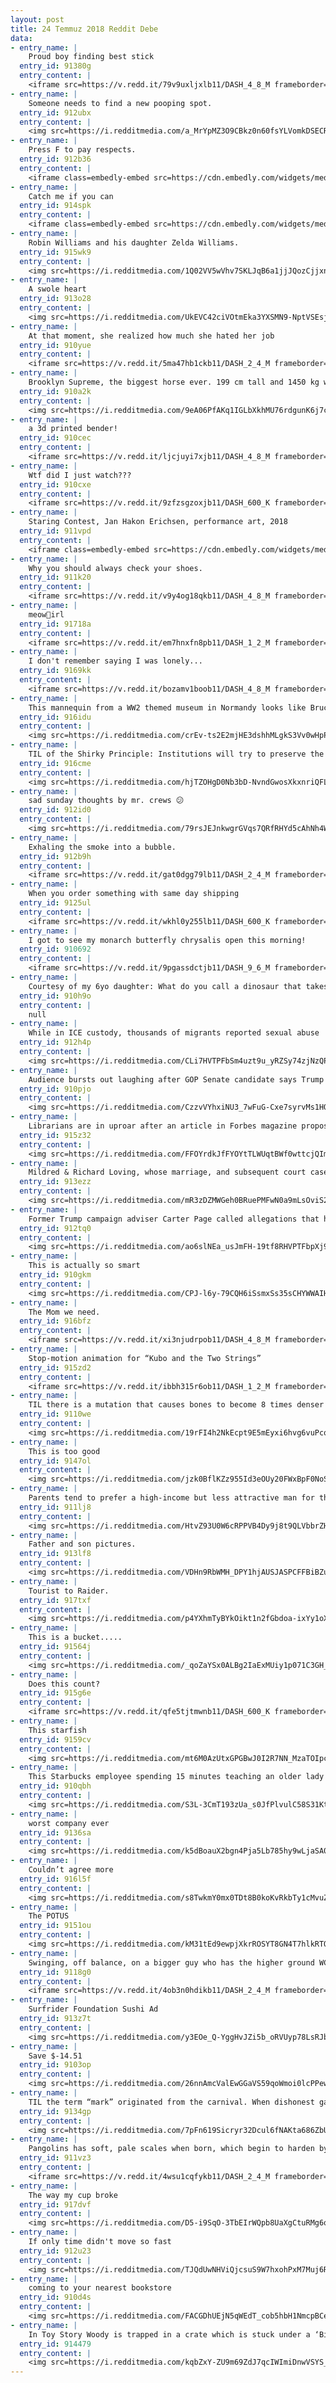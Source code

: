 ```yaml
---
layout: post
title: 24 Temmuz 2018 Reddit Debe
data:
- entry_name: |
    Proud boy finding best stick
  entry_id: 91380g
  entry_content: |
    <iframe src=https://v.redd.it/79v9uxljxlb11/DASH_4_8_M frameborder=0></iframe>
- entry_name: |
    Someone needs to find a new pooping spot.
  entry_id: 912ubx
  entry_content: |
    <img src=https://i.redditmedia.com/a_MrYpMZ3O9CBkz0n60fsYLVomkDSECRMhOWKXwromQ.jpg?s=700ed9356448d2212fecada09d5bf6c0 frameborder=0>
- entry_name: |
    Press F to pay respects.
  entry_id: 912b36
  entry_content: |
    <iframe class=embedly-embed src=https://cdn.embedly.com/widgets/media.html?src=https%3A%2F%2Fgfycat.com%2Fifr%2FFastEagerAmericanpainthorse&url=https%3A%2F%2Fgfycat.com%2FFastEagerAmericanpainthorse&image=https%3A%2F%2Fthumbs.gfycat.com%2FFastEagerAmericanpainthorse-size_restricted.gif&key=522baf40bd3911e08d854040d3dc5c07&type=text%2Fhtml&schema=gfycat width=600 height=338 scrolling=no frameborder=0 allow=autoplay; fullscreen allowfullscreen=true></iframe>
- entry_name: |
    Catch me if you can
  entry_id: 914spk
  entry_content: |
    <iframe class=embedly-embed src=https://cdn.embedly.com/widgets/media.html?src=https%3A%2F%2Fgfycat.com%2Fifr%2FCluelessBruisedGoldeneye&url=https%3A%2F%2Fgfycat.com%2FCluelessBruisedGoldeneye&image=https%3A%2F%2Fthumbs.gfycat.com%2FCluelessBruisedGoldeneye-size_restricted.gif&key=2aa3c4d5f3de4f5b9120b660ad850dc9&type=text%2Fhtml&schema=gfycat width=270 height=480 scrolling=no frameborder=0 allow=autoplay; fullscreen allowfullscreen=true></iframe>
- entry_name: |
    Robin Williams and his daughter Zelda Williams.
  entry_id: 915wk9
  entry_content: |
    <img src=https://i.redditmedia.com/1Q02VV5wVhv7SKLJqB6a1jjJQozCjjxnfPLgEoZ2U_Q.jpg?s=e20908f8f9e24df1b52f583102c45351 frameborder=0>
- entry_name: |
    A swole heart
  entry_id: 913o28
  entry_content: |
    <img src=https://i.redditmedia.com/UkEVC42ciVOtmEka3YXSMN9-NptVSEsjAYofGzh3iKI.jpg?s=0aeb78ab27f9e50143e1ac35cd52f77c frameborder=0>
- entry_name: |
    At that moment, she realized how much she hated her job
  entry_id: 910yue
  entry_content: |
    <iframe src=https://v.redd.it/5ma47hb1ckb11/DASH_2_4_M frameborder=0></iframe>
- entry_name: |
    Brooklyn Supreme, the biggest horse ever. 199 cm tall and 1450 kg weight. 1930
  entry_id: 910a2k
  entry_content: |
    <img src=https://i.redditmedia.com/9eA06PfAKq1IGLbXkhMU76rdgunK6j7cIbpevjj0Y14.jpg?s=b6098664958d198ea11166cb166d5c94 frameborder=0>
- entry_name: |
    a 3d printed bender!
  entry_id: 910cec
  entry_content: |
    <iframe src=https://v.redd.it/ljcjuyi7xjb11/DASH_4_8_M frameborder=0></iframe>
- entry_name: |
    Wtf did I just watch???
  entry_id: 910cxe
  entry_content: |
    <iframe src=https://v.redd.it/9zfzsgzoxjb11/DASH_600_K frameborder=0></iframe>
- entry_name: |
    Staring Contest, Jan Hakon Erichsen, performance art, 2018
  entry_id: 911vpd
  entry_content: |
    <iframe class=embedly-embed src=https://cdn.embedly.com/widgets/media.html?src=https%3A%2F%2Fgfycat.com%2Fifr%2FWhichSpanishCaimanlizard&url=https%3A%2F%2Fgfycat.com%2FWhichSpanishCaimanlizard&image=https%3A%2F%2Fthumbs.gfycat.com%2FWhichSpanishCaimanlizard-size_restricted.gif&key=522baf40bd3911e08d854040d3dc5c07&type=text%2Fhtml&schema=gfycat width=600 height=750 scrolling=no frameborder=0 allow=autoplay; fullscreen allowfullscreen=true></iframe>
- entry_name: |
    Why you should always check your shoes.
  entry_id: 911k20
  entry_content: |
    <iframe src=https://v.redd.it/v9y4og18qkb11/DASH_4_8_M frameborder=0></iframe>
- entry_name: |
    meow💸irl
  entry_id: 91718a
  entry_content: |
    <iframe src=https://v.redd.it/em7hnxfn8pb11/DASH_1_2_M frameborder=0></iframe>
- entry_name: |
    I don't remember saying I was lonely...
  entry_id: 9169kk
  entry_content: |
    <iframe src=https://v.redd.it/bozamv1boob11/DASH_4_8_M frameborder=0></iframe>
- entry_name: |
    This mannequin from a WW2 themed museum in Normandy looks like Bruce Willis
  entry_id: 916idu
  entry_content: |
    <img src=https://i.redditmedia.com/crEv-ts2E2mjHE3dshhMLgkS3Vv0wHpPhglL49EE7QM.jpg?s=f99545e0d5da26bbc0039c1bb5e20963 frameborder=0>
- entry_name: |
    TIL of the Shirky Principle: Institutions will try to preserve the problem to which they are the solution.
  entry_id: 916cme
  entry_content: |
    <img src=https://i.redditmedia.com/hjTZOHgD0Nb3bD-NvndGwosXkxnriQFL8BufMJfWUpY.jpg?s=dc6553d9deb31e93b5c36bddc632b158 frameborder=0>
- entry_name: |
    sad sunday thoughts by mr. crews 😕
  entry_id: 912id0
  entry_content: |
    <img src=https://i.redditmedia.com/79rsJEJnkwgrGVqs7QRfRHYd5cAhNh4W6yPq5vzmW-8.jpg?s=441e9ee75d993d14330cacacc79b58d6 frameborder=0>
- entry_name: |
    Exhaling the smoke into a bubble.
  entry_id: 912b9h
  entry_content: |
    <iframe src=https://v.redd.it/gat0dgg79lb11/DASH_2_4_M frameborder=0></iframe>
- entry_name: |
    When you order something with same day shipping
  entry_id: 9125ul
  entry_content: |
    <iframe src=https://v.redd.it/wkhl0y255lb11/DASH_600_K frameborder=0></iframe>
- entry_name: |
    I got to see my monarch butterfly chrysalis open this morning!
  entry_id: 910692
  entry_content: |
    <iframe src=https://v.redd.it/9pgassdctjb11/DASH_9_6_M frameborder=0></iframe>
- entry_name: |
    Courtesy of my 6yo daughter: What do you call a dinosaur that takes care of its teeth?
  entry_id: 910h9o
  entry_content: |
    null
- entry_name: |
    While in ICE custody, thousands of migrants reported sexual abuse
  entry_id: 912h4p
  entry_content: |
    <img src=https://i.redditmedia.com/CLi7HVTPFbSm4uzt9u_yRZSy74zjNzQPH6Qs5nIIKgg.jpg?s=1046a14fc3e0b26dac942d25fc1a3a7d frameborder=0>
- entry_name: |
    Audience bursts out laughing after GOP Senate candidate says Trump is ‘standing up’ to Russia
  entry_id: 910pjo
  entry_content: |
    <img src=https://i.redditmedia.com/CzzvVYhxiNU3_7wFuG-Cxe7syrvMs1HOatyG73t9ngw.jpg?s=401c4472835c8ca45c92458455d61ded frameborder=0>
- entry_name: |
    Librarians are in uproar after an article in Forbes magazine proposed replacing all public libraries in the US with Amazon bookstores, which said libraries ‘don’t have the same value they used to’ and cost taxpayers too much
  entry_id: 915z32
  entry_content: |
    <img src=https://i.redditmedia.com/FFOYrdkJfFYOYtTLWUqtBWf0wttcjQIm9DcY9RKU0EI.jpg?s=f8a30abb5cfd2116172c4bcc7a20f9fc frameborder=0>
- entry_name: |
    Mildred & Richard Loving, whose marriage, and subsequent court cases, would go on to end all race-based legal restrictions on marriage in the US. (1950s)
  entry_id: 913ezz
  entry_content: |
    <img src=https://i.redditmedia.com/mR3zDZMWGeh0BRuePMFwN0a9mLsOviS2r6BgArCKBwk.jpg?s=d87b8fd7ce8e63ce768d611125f107f0 frameborder=0>
- entry_name: |
    Former Trump campaign adviser Carter Page called allegations that he was a Russian agent “spin,” a “ridiculous smear campaign” and “literally a complete joke” - but admitted that he had worked as an informal adviser to the Russian government.
  entry_id: 912tq0
  entry_content: |
    <img src=https://i.redditmedia.com/ao6slNEa_usJmFH-19tf8RHVPTFbpXj9JZHcl8geqOw.jpg?s=05fdcdc785392c18d5e87afdc739547a frameborder=0>
- entry_name: |
    This is actually so smart
  entry_id: 910gkm
  entry_content: |
    <img src=https://i.redditmedia.com/CPJ-l6y-79CQH6iSsmxSs35sCHYWWAIH2xjIPeD7OYM.jpg?s=f53ad96756f47aa9d7b35532f6802018 frameborder=0>
- entry_name: |
    The Mom we need.
  entry_id: 916bfz
  entry_content: |
    <iframe src=https://v.redd.it/xi3njudrpob11/DASH_4_8_M frameborder=0></iframe>
- entry_name: |
    Stop-motion animation for “Kubo and the Two Strings”
  entry_id: 915zd2
  entry_content: |
    <iframe src=https://v.redd.it/ibbh315r6ob11/DASH_1_2_M frameborder=0></iframe>
- entry_name: |
    TIL there is a mutation that causes bones to become 8 times denser than normal that allow people to walk away from car accidents without a single fracture but with a trade off of being unable to swim.
  entry_id: 9110we
  entry_content: |
    <img src=https://i.redditmedia.com/19rFI4h2NkEcpt9E5mEyxi6hvg6vuPcqaoUizq7bNig.jpg?s=f6a9b18446aed367be1618498c48b067 frameborder=0>
- entry_name: |
    This is too good
  entry_id: 9147ol
  entry_content: |
    <img src=https://i.redditmedia.com/jzk0BflKZz955Id3eOUy20FWxBpF0NoSfUMd3zvMAjs.jpg?s=208d1bd7aa2a51c7318706da7bc34a63 frameborder=0>
- entry_name: |
    Parents tend to prefer a high-income but less attractive man for their daughters, while daughters view the physical attractiveness of their spouses as more important than their parents, finds new research from China (N=589).
  entry_id: 911lj8
  entry_content: |
    <img src=https://i.redditmedia.com/HtvZ93U0W6cRPPVB4Dy9j8t9QLVbbrZHtIRnAcCGGkw.jpg?s=82286e666d19b25a8f5ac236b15b505c frameborder=0>
- entry_name: |
    Father and son pictures.
  entry_id: 913lf8
  entry_content: |
    <img src=https://i.redditmedia.com/VDHn9RbWMH_DPY1hjAUSJASPCFFBiBZus-6eyBudRgc.jpg?s=0f0ef5fa5735600eac34364d4556a966 frameborder=0>
- entry_name: |
    Tourist to Raider.
  entry_id: 917txf
  entry_content: |
    <img src=https://i.redditmedia.com/p4YXhmTyBYkOikt1n2fGbdoa-ixYy1oXzoQQkzes0xM.png?s=2ca73be9e3f3f87ed3b72024ccbc0f4d frameborder=0>
- entry_name: |
    This is a bucket.....
  entry_id: 91564j
  entry_content: |
    <img src=https://i.redditmedia.com/_qoZaYSx0ALBg2IaExMUiy1p071C3GH_um5QabOXme8.jpg?s=c14c13241e508a541eec63dbf9cc6ee0 frameborder=0>
- entry_name: |
    Does this count?
  entry_id: 915g6e
  entry_content: |
    <iframe src=https://v.redd.it/qfe5tjtmwnb11/DASH_600_K frameborder=0></iframe>
- entry_name: |
    This starfish
  entry_id: 9159cv
  entry_content: |
    <img src=https://i.redditmedia.com/mt6M0AzUtxGPGBwJ0I2R7NN_MzaTOIpcc7Mm5hirO8A.jpg?s=c923e9eaabc42803f6ace7924b55e15e frameborder=0>
- entry_name: |
    This Starbucks employee spending 15 minutes teaching an older lady how to use their app is the real MVP
  entry_id: 910qbh
  entry_content: |
    <img src=https://i.redditmedia.com/S3L-3CmT193zUa_s0JfPlvulC58S31KtpkGde67tGiY.jpg?s=12f4b007a305379c98c3ac839b7aa63d frameborder=0>
- entry_name: |
    worst company ever
  entry_id: 9136sa
  entry_content: |
    <img src=https://i.redditmedia.com/k5dBoauX2bgn4Pja5Lb785hy9wLjaSA06J0mlqTI9bw.jpg?s=fbc1fa1769e7ffb6c792913afbd5ebac frameborder=0>
- entry_name: |
    Couldn’t agree more
  entry_id: 916l5f
  entry_content: |
    <img src=https://i.redditmedia.com/s8TwkmY0mx0TDt8B0koKvRkbTy1cMvuZ2EvUy06C0ss.jpg?s=369467a22e6c14e027a9e62604a7e0a7 frameborder=0>
- entry_name: |
    The POTUS
  entry_id: 9151ou
  entry_content: |
    <img src=https://i.redditmedia.com/kM31tEd9ewpjXkrROSYT8GN4T7hlkRTORm_w7TC6qeU.png?s=aac918c39986b648daea0dc4e4efb597 frameborder=0>
- entry_name: |
    Swinging, off balance, on a bigger guy who has the higher ground WCGW
  entry_id: 9118g0
  entry_content: |
    <iframe src=https://v.redd.it/4ob3n0hdikb11/DASH_2_4_M frameborder=0></iframe>
- entry_name: |
    Surfrider Foundation Sushi Ad
  entry_id: 913z7t
  entry_content: |
    <img src=https://i.redditmedia.com/y3EOe_Q-YggHvJZi5b_oRVUyp78LsRJb09naG5Bob0M.jpg?s=3a6db92f958a309ad64bc486e8cf5cd6 frameborder=0>
- entry_name: |
    Save $-14.51
  entry_id: 9103op
  entry_content: |
    <img src=https://i.redditmedia.com/26nnAmcValEwGGaVS59qoWmoi0lcPPewGyGvgUiQ4i4.jpg?s=38b9045da0fbfbdcd38ce058616c7753 frameborder=0>
- entry_name: |
    TIL the term “mark” originated from the carnival. When dishonest game operators found someone they could entice to keep playing their rigged game, they would mark the player by patting their back with a hand that had chalk on it. Other carnies would then keep an eye out for rubes with chalk marks.
  entry_id: 9134gp
  entry_content: |
    <img src=https://i.redditmedia.com/7pFn619Sicryr32Dcul6fNAKta686ZbUDdjrjiQ2JyE.jpg?s=d2d2a4d19b216ab7998a1a1e5b37f4d3 frameborder=0>
- entry_name: |
    Pangolins has soft, pale scales when born, which begin to harden by second day
  entry_id: 911vz3
  entry_content: |
    <iframe src=https://v.redd.it/4wsu1cqfykb11/DASH_2_4_M frameborder=0></iframe>
- entry_name: |
    The way my cup broke
  entry_id: 917dvf
  entry_content: |
    <img src=https://i.redditmedia.com/D5-i9SqO-3TbEIrWQpb8UaXgCtuRMg6qkiNmJLHIA8A.jpg?s=813925176e21dec1fa1be8c937891ea2 frameborder=0>
- entry_name: |
    If only time didn't move so fast
  entry_id: 912u23
  entry_content: |
    <img src=https://i.redditmedia.com/TJQdUwNHViQjcsuS9W7hxohPxM7Muj6RKvuS6faVqXU.png?s=e3eea51df16e1388e3aaa7b23fd2a672 frameborder=0>
- entry_name: |
    coming to your nearest bookstore
  entry_id: 910d4s
  entry_content: |
    <img src=https://i.redditmedia.com/FACGDhUEjN5qWEdT_cob5hbH1NmcpBCeLLAQ9uDSJxk.jpg?s=76ae96649939e7a816a27a16db9f6491 frameborder=0>
- entry_name: |
    In Toy Story Woody is trapped in a crate which is stuck under a ‘Binford’ tool-box. Binford is the fictional tool company in the TV show Home Improvement which starred Tim Allen, the voice of Buzz Lightyear.
  entry_id: 914479
  entry_content: |
    <img src=https://i.redditmedia.com/kqbZxY-ZU9m69ZdJ7qcIWImiDnwVSYS_GgSOySopwiI.jpg?s=4fac5cc291e94080833807957ab8cd7b frameborder=0>
---
```

